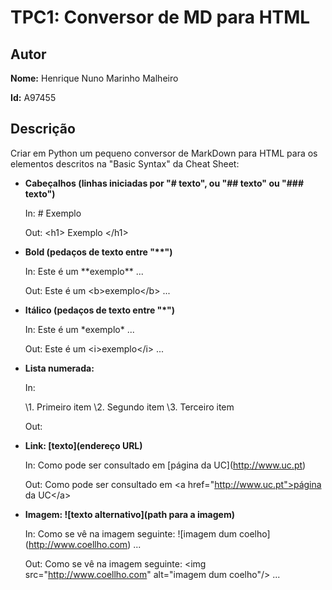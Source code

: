 # TPC1: Conversor de MD para HTML

## Autor

**Nome:** Henrique Nuno Marinho Malheiro

**Id:** A97455

## Descrição

Criar em Python um pequeno conversor de MarkDown para HTML para os elementos descritos na "Basic Syntax" da Cheat Sheet:

- **Cabeçalhos (linhas iniciadas por "# texto", ou "## texto" ou "### texto")**
   
   In: \# Exemplo
   
   Out: \<h1> Exemplo \</h1>

- **Bold (pedaços de texto entre "\*\*")**
   
   In: Este é um \*\*exemplo** ...
   
   Out: Este é um \<b>exemplo\</b> ...

- **Itálico (pedaços de texto entre "\*")**
   
   In: Este é um \*exemplo* ...
   
   Out:  Este é um \<i>exemplo\</i> ...

- **Lista numerada:**
   
   In:
     
     \1. Primeiro item
     \2. Segundo item
     \3. Terceiro item
     
   Out:
   
- **Link: [texto](endereço URL)**
   
   In: Como pode ser consultado em \[página da UC](http://www.uc.pt)
   
   Out: Como pode ser consultado em \<a href="http://www.uc.pt">página da UC\</a>

- **Imagem: ![texto alternativo](path para a imagem)**
   
   In: Como se vê na imagem seguinte: !\[imagem dum coelho](http://www.coellho.com) ...
   
   Out:  Como se vê na imagem seguinte: \<img src="http://www.coellho.com" alt="imagem dum coelho"/> ...
